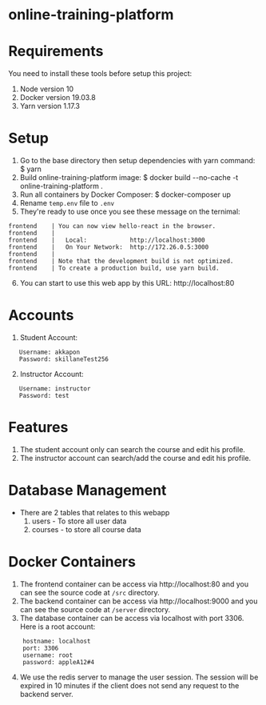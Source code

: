 # online-training-platform

# Requirements
You need to install these tools before setup this project:
1. Node version 10
2. Docker version 19.03.8
3. Yarn version 1.17.3

# Setup
1. Go to the base directory then setup dependencies with yarn command:
$ yarn
2. Build online-training-platform image:
$ docker build --no-cache -t online-training-platform .
3. Run all containers by Docker Composer:
$ docker-composer up
4. Rename `temp.env` file to `.env` 
5. They're ready to use once you see these message on the ternimal:
```
frontend    | You can now view hello-react in the browser.
frontend    | 
frontend    |   Local:            http://localhost:3000
frontend    |   On Your Network:  http://172.26.0.5:3000
frontend    | 
frontend    | Note that the development build is not optimized.
frontend    | To create a production build, use yarn build.
```
6. You can start to use this web app by this URL:
    http://localhost:80

# Accounts
1. Student Account:
```
   Username: akkapon
   Password: skillaneTest256
```
2. Instructor Account:
```
   Username: instructor
   Password: test
```
   

# Features
1. The student account only can search the course and edit his profile.
2. The instructor account can search/add the course and edit his profile.

# Database Management
- There are 2 tables that relates to this webapp
  1. users - To store all user data
  2. courses - to store all course data

# Docker Containers
1. The frontend container can be access via http://localhost:80 and you can see the source code at `/src` directory.
2. The backend container can be access via http://localhost:9000  and you can see the source code at `/server` directory.
3. The database container can be access via localhost with port 3306. Here is a root account:
```
    hostname: localhost
    port: 3306
    username: root
    password: appleA12#4
```
4. We use the redis server to manage the user session. The session will be expired in 10 minutes if the client does not send any request to the backend server.